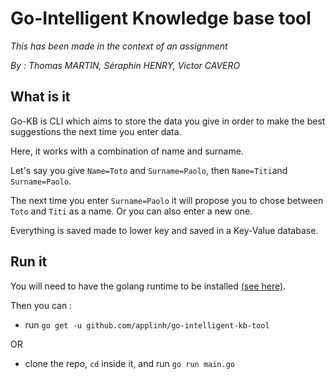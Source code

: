 # Go-Intelligent Knowledge base tool

*This has been made in the context of an assignment*


*By : Thomas MARTIN, Séraphin HENRY, Victor CAVERO*
## What is it

Go-KB is CLI which aims to store the data you give in order to make the best suggestions the next time you enter data.

Here, it works with a combination of name and surname.

Let's say you give `Name=Toto` and `Surname=Paolo`, then `Name=Titi`and `Surname=Paolo`.

The next time you enter `Surname=Paolo` it will propose you to chose between `Toto` and `Titi` as a name. Or you can also enter a new one.

Everything is saved made to lower key and saved in a Key-Value database.

## Run it

You will need to have the golang runtime to be installed [(see here)](https://golang.org/).

Then you can :

- run `go get -u github.com/applinh/go-intelligent-kb-tool`

OR

- clone the repo, `cd` inside it, and run `go run main.go`